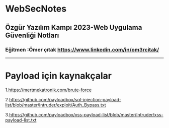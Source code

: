 # WebSecNotes

## Özgür Yazılım Kampı 2023-Web Uygulama Güvenliği Notları


### Eğitmen  :Ömer çıtak https://www.linkedin.com/in/om3rcitak/




--------------------------------
# Payload için kaynakçalar

1.https://mertmekatronik.com/brute-force

2.https://github.com/payloadbox/sql-injection-payload-list/blob/master/Intruder/exploit/Auth_Bypass.txt

3.https://github.com/payloadbox/xss-payload-list/blob/master/Intruder/xss-payload-list.txt
